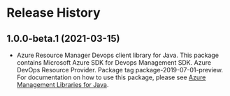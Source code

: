 # Release History

## 1.0.0-beta.1 (2021-03-15)

- Azure Resource Manager Devops client library for Java. This package contains Microsoft Azure SDK for Devops Management SDK. Azure DevOps Resource Provider. Package tag package-2019-07-01-preview. For documentation on how to use this package, please see [Azure Management Libraries for Java](https://aka.ms/azsdk/java/mgmt).
